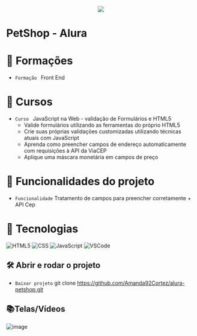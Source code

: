 <p align="center">
   <img src="http://img.shields.io/static/v1?label=STATUS&message=FINALIZADA&color=RED&style=for-the-badge" #vitrinedev/>
</p>

<h1>PetShop - Alura</h1>

# :pushpin: Formações
- `Formação ` Front End

# :pushpin: Cursos
- `Curso ` JavaScript na Web - validação de Formulários e HTML5
  - Valide formulários utilizando as ferramentas do próprio HTML5
  - Crie suas próprias validações customizadas utilizando técnicas atuais com JavaScript
  - Aprenda como preencher campos de endereço automaticamente com requisições à API da ViaCEP
  - Aplique uma máscara monetária em campos de preço

# :hammer: Funcionalidades do projeto
- `Funcionalidade` Tratamento de campos para preencher corretamente + API Cep

# :bookmark_tabs: Tecnologias
![HTML5](https://img.shields.io/badge/HTML-e06b12?style=for-the-badge&logo=html5&logoColor=white)
![CSS](https://img.shields.io/badge/CSS-1283e0?&style=for-the-badge&logo=css3&logoColor=white)
![JavaScript](https://img.shields.io/badge/JavaScript-F7DF1E?style=for-the-badge&logo=javascript&logoColor=414141)
![VSCode](https://img.shields.io/badge/-VSCode-007ACC?style=for-the-badge&logo=visual-studio-code&logoColor=white)

## 🛠️ Abrir e rodar o projeto
- `Baixar projeto` git clone https://github.com/Amanda92Cortez/alura-petshop.git

## 📚Telas/Vídeos
![image](https://github.com/Amanda92Cortez/alura-petshop/assets/19363871/67bd46d9-9dc9-4c1b-93da-d102ca653665)

